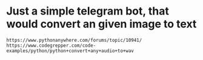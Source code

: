 # Just a simple telegram bot, that would convert an given image to text

`https://www.pythonanywhere.com/forums/topic/10941/`
`https://www.codegrepper.com/code-examples/python/python+convert+any+audio+to+wav`